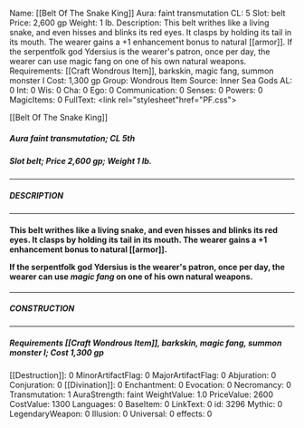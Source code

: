 Name: [[Belt Of The Snake King]]
Aura: faint transmutation
CL: 5
Slot: belt
Price: 2,600 gp
Weight: 1 lb.
Description: This belt writhes like a living snake, and even hisses and blinks its red eyes. It clasps by holding its tail in its mouth. The wearer gains a +1 enhancement bonus to natural [[armor]]. If the serpentfolk god Ydersius is the wearer's patron, once per day, the wearer can use magic fang on one of his own natural weapons.
Requirements: [[Craft Wondrous Item]], barkskin, magic fang, summon monster I
Cost: 1,300 gp
Group: Wondrous Item
Source: Inner Sea Gods
AL: 0
Int: 0
Wis: 0
Cha: 0
Ego: 0
Communication: 0
Senses: 0
Powers: 0
MagicItems: 0
FullText: <link rel="stylesheet"href="PF.css"><div class="heading"><p class="alignleft">[[Belt Of The Snake King]]</p><div style="clear: both;"></div></div><div><h5><b>Aura </b>faint transmutation; <b>CL </b>5th</h5><h5><b>Slot </b>belt; <b>Price </b>2,600 gp; <b>Weight </b>1 lb.</h5></div><hr/><div><h5><b>DESCRIPTION</b></h5></div><hr/><div><h4><p>This belt writhes like a living snake, and even hisses and blinks its red eyes. It clasps by holding its tail in its mouth. The wearer gains a +1 enhancement bonus to natural [[armor]].</p><p>If the serpentfolk god Ydersius is the wearer's patron, once per day, the wearer can use <i>magic fang</i> on one of his own natural weapons.</p></h4></div><hr/><div><h5><b>CONSTRUCTION</b></h5></div><hr/><div><h5><b>Requirements </b>[[Craft Wondrous Item]], <i>barkskin</i>, <i>magic fang</i>, <i>summon monster I</i>; <b>Cost </b>1,300 gp</h5></div>
[[Destruction]]: 0
MinorArtifactFlag: 0
MajorArtifactFlag: 0
Abjuration: 0
Conjuration: 0
[[Divination]]: 0
Enchantment: 0
Evocation: 0
Necromancy: 0
Transmutation: 1
AuraStrength: faint
WeightValue: 1.0
PriceValue: 2600
CostValue: 1300
Languages: 0
BaseItem: 0
LinkText: 0
id: 3296
Mythic: 0
LegendaryWeapon: 0
Illusion: 0
Universal: 0
effects: 0
